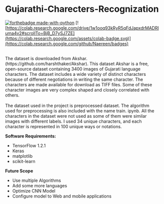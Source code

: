 # Gujarathi-Charecters-Recognization

[![forthebadge made-with-python](http://ForTheBadge.com/images/badges/made-with-python.svg)](https://www.python.org/)
[![https://colab.research.google.com/drive/1w1ooq93kRyR5qFdJapxdrMADRluma4v2#scrollTo=BjB_D7ySJ7ZE](https://colab.research.google.com/assets/colab-badge.svg)](https://colab.research.google.com/github/Naereen/badges)

<br>
The dataset is downloaded from Akshar.
 (https://github.com/harshthaker/Akshar). This dataset Akshar is a free, open-source dataset containing 3400 images of Gujarati language characters. The dataset includes a wide variety of distinct characters because of different negotiations in writing the same character. The characters are made available for download as TIFF files. Some of these character images are very complex shaped and closely correlated with others.
<br>
<br>
The dataset used in the project is preprocessed dataset. The algorithm used for preprocessing is also included with the name train. ipynb. All the characters in the dataset were not used as some of them were similar images with different labels. I used 34 unique characters, and each character is represented in 100 unique ways or notations.

**Software Requirements:**


* TensorFlow 1.2.1
* Keras
* matplotlib
* scikit-learn


**Future Scope**
* Use multiple Algorithms
* Add some more languages
* Optimize CNN Model
* Configure model to Web and mobile applications 
